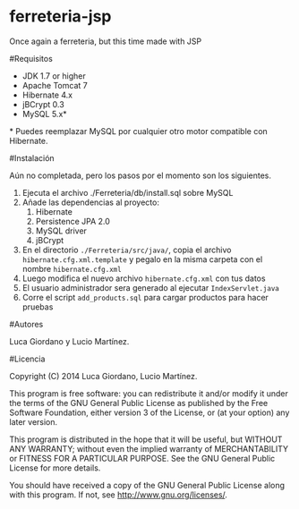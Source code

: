 ferreteria-jsp
==============

Once again a ferreteria, but this time made with JSP

#Requisitos

 - JDK 1.7 or higher
 - Apache Tomcat 7
 - Hibernate 4.x
 - jBCrypt 0.3
 - MySQL 5.x*

\* Puedes reemplazar MySQL por cualquier otro motor compatible con Hibernate.

#Instalación

Aún no completada, pero los pasos por el momento son los siguientes.

 1. Ejecuta el archivo ./Ferreteria/db/install.sql sobre MySQL
 2. Añade las dependencias al proyecto:
    1. Hibernate
    2. Persistence JPA 2.0
    3. MySQL driver
    4. jBCrypt
 3. En el directorio `./Ferreteria/src/java/`, copia el archivo `hibernate.cfg.xml.template` y pegalo en la misma carpeta con el nombre `hibernate.cfg.xml`
 4. Luego modifica el nuevo archivo `hibernate.cfg.xml` con tus datos
 5. El usuario administrador sera generado al ejecutar `IndexServlet.java`
 6. Corre el script `add_products.sql` para cargar productos para hacer pruebas

#Autores

Luca Giordano y Lucio Martínez.

#Licencia

Copyright (C) 2014 Luca Giordano, Lucio Martínez.

This program is free software: you can redistribute it and/or modify it under the terms of the GNU General Public License as published by the Free Software Foundation, either version 3 of the License, or (at your option) any later version.

This program is distributed in the hope that it will be useful, but WITHOUT ANY WARRANTY; without even the implied warranty of MERCHANTABILITY or FITNESS FOR A PARTICULAR PURPOSE. See the GNU General Public License for more details.

You should have received a copy of the GNU General Public License along with this program. If not, see http://www.gnu.org/licenses/.
